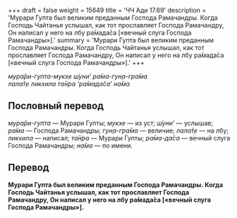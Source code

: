 +++
draft = false
weight = 15649
title = 'ЧЧ Ади 17.69'
description = 'Мурари Гупта был великим преданным Господа Рамачандры. Когда Господь Чайтанья услышал, как тот прославляет Господа Рамачандру, Он написал у него на лбу ра̄мада̄са [«вечный слуга Господа Рамачандры»].'
summary = 'Мурари Гупта был великим преданным Господа Рамачандры. Когда Господь Чайтанья услышал, как тот прославляет Господа Рамачандру, Он написал у него на лбу ра̄мада̄са [«вечный слуга Господа Рамачандры»].'
+++

_мура̄ри-гупта-мукхе ш́уни’ ра̄ма-гун̣а-гра̄ма  
лала̄т̣е ликхила та̄н̇ра ‘ра̄мада̄са’ на̄ма_

## Пословный перевод

_мура̄ри_\-_гупта_ — Мурари Гупты; _мукхе_ — из уст; _ш́уни’_ — услышав; _ра̄ма_ — Господа Рамачандры; _гун̣а_\-_гра̄ма_ — величие; _лала̄т̣е_ — на лбу; _ликхила_ — написал; _та̄н̇ра_ — Мурари Гупты; _ра̄ма_\-_да̄са_ — вечный слуга Господа Рамачандры; _на̄ма_ — по имени.

## Перевод

**Мурари Гупта был великим преданным Господа Рамачандры. Когда Господь Чайтанья услышал, как тот прославляет Господа Рамачандру, Он написал у него на лбу ра̄мада̄са \[«вечный слуга Господа Рамачандры»\].**
